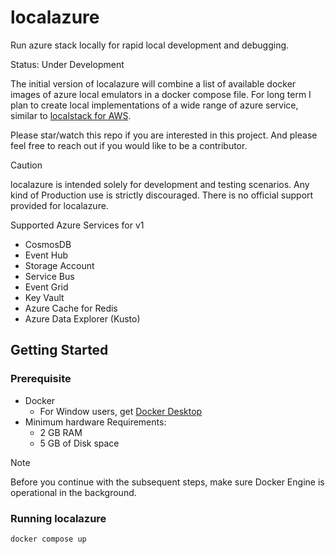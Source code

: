 # localazure

Run azure stack locally for rapid local development and debugging.

Status: Under Development

The initial version of localazure will combine a list of available docker images of azure local emulators in a docker compose file.
For long term I plan to create local implementations of a wide range of azure service, similar to [localstack for AWS](https://docs.localstack.cloud/overview/).

Please star/watch this repo if you are interested in this project. And please feel free to reach out if you would like to be a contributor.

>[!CAUTION]
>localazure is intended solely for development and testing scenarios. Any kind of Production use is strictly discouraged. There is no official support provided for localazure.

Supported Azure Services for v1

- CosmosDB
- Event Hub
- Storage Account
- Service Bus
- Event Grid
- Key Vault
- Azure Cache for Redis
- Azure Data Explorer (Kusto)

## Getting Started

### Prerequisite
- Docker
    - For Window users, get [Docker Desktop](https://docs.docker.com/desktop/install/windows-install/#:~:text=Install%20Docker%20Desktop%20on%20Windows%201%20Download%20the,on%20your%20choice%20of%20backend.%20...%20More%20items) 
- Minimum hardware Requirements:
    - 2 GB RAM
    - 5 GB of Disk space

>[!NOTE]
>Before you continue with the subsequent steps, make sure Docker Engine is operational in the background.

### Running localazure
```bash
docker compose up
```